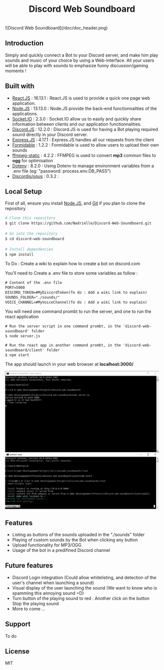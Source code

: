 
<h1 align="center"> Discord Web Soundboard </h1> <br>
![Discord Web Soundboard](/doc/doc_header.png)


## Introduction
Simply and quickly connect a Bot to your Discord server, and make him play sounds and music of your choice by using a Web-interface. 
All your users will be able to play with sounds to emphasize funny discussion/gaming moments !


## Built with
* [React.JS](https://reactjs.org/) : 16.13.1 : React.JS is used to provide a quick one page web application.
* [Node.JS](https://nodejs.org) : 13.13.0 : Node.JS provide the back-end functionnalities of the applications.
* [Socket.IO](https://socket.io/) : 2.3.0 : Socket.IO allow us to easily and quickly share information between clients and our application functionnalities.
* [Discord.JS](https://discord.js.org) : 12.2.0 : Discord.JS is used for having a Bot playing required sound directly in your Discord server.
* [Express.JS](https://expressjs.com/) : 4.17.1 : Express.JS handles all our requests from the client
* [Formidable](https://www.npmjs.com/package/formidable) : 1.2.2 : Formidable is used to allow users to upload their own sounds
* [ffmpeg-static](https://www.npmjs.com/package/ffmpeg-static) : 4.2.2 : FFMPEG is used to convert **mp3** common files to **ogg** for optimisation
* [Dotenv](https://www.npmjs.com/package/dotenv) : 8.2.0 : Using Dotenv to manage environment variables from a .env file (eg: "password: process.env.DB_PASS")
* [Discordjs/opus](https://github.com/discordjs/opus) : 0.3.2 : 


## Local Setup
First of all, ensure you install [Node.JS](https://nodejs.org), and [Git](https://git-scm.com/) if you plan to clone the repository

```bash
# Clone this repository
$ git clone https://github.com/Nadrielle/Discord-Web-Soundboard.git

# Go into the repository
$ cd discord-web-soundboard

# Install dependencies
$ npm install
```

To Do : Create a wiki to explain how to create a bot on discord.com

You'll need to Create a .env file to store some variables as follow :
```
# Content of the .env file
PORT=5000
DISCORD_TOKEN=#MyDiscordToken(To do : Add a wiki link to explain)
SOUNDS_FOLDER="./sounds/"
VOICE_CHANNEL=#MyVoiceChannel(To do : Add a wiki link to explain)
```

You will need one command prombt to run the server, and one to run the react application

```
# Run the server script in one command prombt, in the 'discord-web-soundboard' folder
$ node server.js
```

```
# Run the react app in another command prombt, in the 'discord-web-soundboard/client' folder
$ npm start
```
The app should launch in your web browser at **localhost:3000/**

![Discord Web Soundboard](/doc/command_prombts.png)


## Features
* Listing as buttons of the sounds uploaded in the "./sounds" folder
* Playing of custom sounds by the Bot when clicking any button
* Upload functionality for MP3/OGG
* Usage of the bot in a predifined Discord channel


## Future features
* Discord Login integration (Could allow whitelisting, and detection of the user's channel when launching a sound)
* Visual display of the user launching the sound (We want to know who is spamming this annoying sound =D)
* Turn button of the playing sound to red : Another click on the button Stop the playing sound
* More to come ...


## Support
To do


## License
MIT
